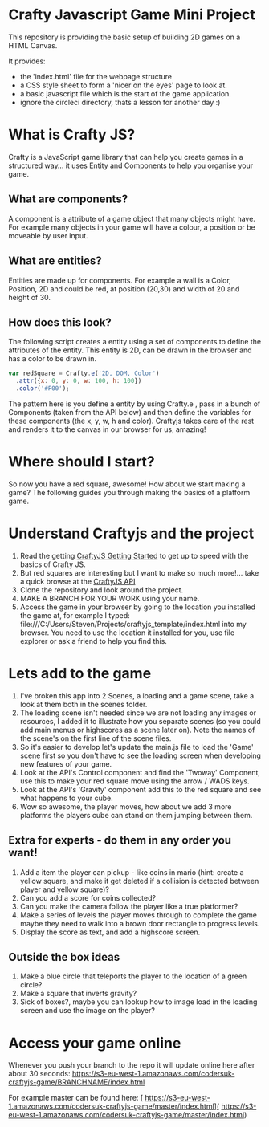 # Crafty Javascript Game Mini Project
This repository is providing the basic setup of building 2D games on a HTML Canvas.

It provides:
- the 'index.html' file for the webpage structure
- a CSS style sheet to form a 'nicer on the eyes' page to look at.
- a basic javascript file which is the start of the game application.
- ignore the circleci directory, thats a lesson for another day :)

# What is Crafty JS?

Crafty is a JavaScript game library that can help you create games in a structured way… it uses Entity and Components to help you organise your game.

## What are components?
A component is a attribute of a game object that many objects might have. For example many objects in your game will have a colour, a position or be moveable by user input.

## What are entities?
Entities are made up for components. For example a wall is a Color, Position, 2D and could be red, at position (20,30) and width of 20 and height of 30.

## How does this look?
The following script creates a entity using a set of components to define the attributes of the entity. This entity is 2D, can be drawn in the browser and has a color to be drawn in.
```javascript
var redSquare = Crafty.e('2D, DOM, Color')
  .attr({x: 0, y: 0, w: 100, h: 100})
  .color('#F00');
```

The pattern here is you define a entity by using Crafty.e , pass in a bunch of Components (taken from the API below) and then define the variables for these components (the x, y, w, h and color). Craftyjs takes care of the rest and renders it to the canvas in our browser for us, amazing!

# Where should I start?
So now you have a red square, awesome! How about we start making a game? The following guides you through making the basics of a platform game. 

# Understand Craftyjs and the project
1. Read the getting [CraftyJS Getting Started](http://craftyjs.com/getting-started/) to get up to speed with the basics of Crafty JS.
2. But red squares are interesting but I want to make so much more!... take a quick browse at the [CraftyJS API](http://craftyjs.com/api/)
3. Clone the repository and look around the project.
4. MAKE A BRANCH FOR YOUR WORK using your name.
5. Access the game in your browser by going to the location you installed the game at, for example I typed:
file:///C:/Users/Steven/Projects/craftyjs_template/index.html into my browser. You need to use the location it installed for you, use file explorer or ask a friend to help you find this.

# Lets add to the game
1. I've broken this app into 2 Scenes, a loading and a game scene, take a look at them both in the scenes folder. 
2. The loading scene isn't needed since we are not loading any images or resources, I added it to illustrate how you separate scenes (so you could add main menus or highscores as a scene later on). Note the names of the scene's on the first line of the scene files.
3. So it's easier to develop let's update the main.js file to load the 'Game' scene first so you don't have to see the loading screen when developing new features of your game.
4. Look at the API's Control component and find the 'Twoway' Component, use this to make your red square move using the arrow / WADS keys.
5. Look at the API's 'Gravity' component add this to the red square and see what happens to your cube.
6. Wow so awesome, the player moves, how about we add 3 more platforms the players cube can stand on them jumping between them.

## Extra for experts - do them in any order you want!
1. Add a item the player can pickup - like coins in mario (hint: create a yellow square, and make it get deleted if a collision is detected between player and yellow square)?
2. Can you add a score for coins collected?
3. Can you make the camera follow the player like a true platformer?
4. Make a series of levels the player moves through to complete the game maybe they need to walk into a brown door rectangle to progress levels.
5. Display the score as text, and add a highscore screen.

## Outside the box ideas
1. Make a blue circle that teleports the player to the location of a green circle?
2. Make a square that inverts gravity?
3. Sick of boxes?, maybe you can lookup how to image load in the loading screen and use the image on the player?

# Access your game online
Whenever you push your branch to the repo it will update online here after about 30 seconds:
https://s3-eu-west-1.amazonaws.com/codersuk-craftyjs-game/BRANCHNAME/index.html
  
For example master can be found here:
[
https://s3-eu-west-1.amazonaws.com/codersuk-craftyjs-game/master/index.html](
https://s3-eu-west-1.amazonaws.com/codersuk-craftyjs-game/master/index.html)
